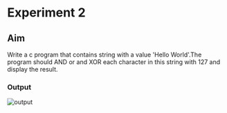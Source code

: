 # Experiment 2

## Aim
Write a c program that contains string with a value 'Hello World'.The program should AND or and XOR each character in this string with 127 and display the result.



### Output

![output](pro2jpeg)
